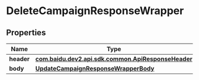 

# DeleteCampaignResponseWrapper


## Properties

Name | Type | Description | Notes
------------ | ------------- | ------------- | -------------
**header** | [**com.baidu.dev2.api.sdk.common.ApiResponseHeader**](com.baidu.dev2.api.sdk.common.ApiResponseHeader.md) |  |  [optional]
**body** | [**UpdateCampaignResponseWrapperBody**](UpdateCampaignResponseWrapperBody.md) |  |  [optional]



